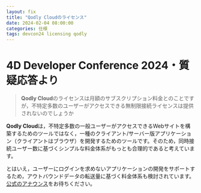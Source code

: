 ```yaml
---
layout: fix
title: "Qodly Cloudのライセンス"
date: 2024-02-04 08:00:00
categories: 仕様
tags: devcon24 licensing qodly
---
```


# 4D Developer Conference 2024・質疑応答より

> **Qodly Cloud**のライセンスは月額のサブスクリプション料金とのことですが，不特定多数のユーザーがアクセスできる無制限接続ライセンスは提供されないのでしょうか

**Qodly Cloud**は，不特定多数の一般ユーザーがアクセスできるWebサイトを構築するためのツールではなく，一種のクライアント/サーバー版アプリケーション（クライアントはブラウザ）を開発するためのツールです。そのため，同時接続ユーザー数に基づくシンプルな料金体系がもっとも合理的であると考えています。

とはいえ，ユーザーにログインを求めないアプリケーションの開発をサポートするため，アウトバウンドデータの転送量に基づく料金体系も検討されています。[公式のアナウンス](https://qodly.com/pricing)をお待ちください。